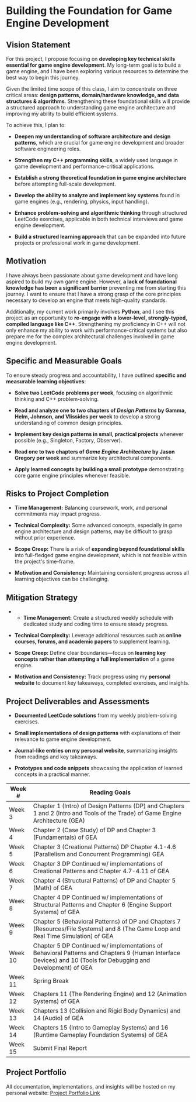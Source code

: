 
# Building the Foundation for Game Engine Development
## Vision Statement

For this project, I propose focusing on **developing key technical skills essential for game engine development**. My long-term goal is to build a game engine, and I have been exploring various resources to determine the best way to begin this journey.

Given the limited time scope of this class, I aim to concentrate on three critical areas: **design patterns, domain/hardware knowledge, and data structures & algorithms**. Strengthening these foundational skills will provide a structured approach to understanding game engine architecture and improving my ability to build efficient systems.

To achieve this, I plan to:

- **Deepen my understanding of software architecture and design patterns**, which are crucial for game engine development and broader software engineering roles.
   
- **Strengthen my C++ programming skills**, a widely used language in game development and performance-critical applications.

- **Establish a strong theoretical foundation in game engine architecture** before attempting full-scale development.
    
- **Develop the ability to analyze and implement key systems** found in game engines (e.g., rendering, physics, input handling).
    
- **Enhance problem-solving and algorithmic thinking** through structured LeetCode exercises, applicable in both technical interviews and game engine development.

- **Build a structured learning approach** that can be expanded into future projects or professional work in game development.

## Motivation

I have always been passionate about game development and have long aspired to build my own game engine. However, **a lack of foundational knowledge has been a significant barrier** preventing me from starting this journey. I want to ensure that I have a strong grasp of the core principles necessary to develop an engine that meets high-quality standards.

Additionally, my current work primarily involves **Python**, and I see this project as an opportunity to **re-engage with a lower-level, strongly-typed, compiled language like C++**. Strengthening my proficiency in C++ will not only enhance my ability to work with performance-critical systems but also prepare me for the complex architectural challenges involved in game engine development.

## Specific and Measurable Goals

To ensure steady progress and accountability, I have outlined **specific and measurable learning objectives**:

- **Solve two LeetCode problems per week**, focusing on algorithmic thinking and C++ problem-solving.

- **Read and analyze one to two chapters of _Design Patterns_ by Gamma, Helm, Johnson, and Vlissides per week** to develop a strong understanding of common design principles.

- **Implement key design patterns in small, practical projects** whenever possible (e.g., Singleton, Factory, Observer).

- **Read one to two chapters of _Game Engine Architecture_ by Jason Gregory per week** and summarize key architectural components.

- **Apply learned concepts by building a small prototype** demonstrating core game engine principles whenever feasible.

## Risks to Project Completion 

- **Time Management:** Balancing coursework, work, and personal commitments may impact progress.

- **Technical Complexity:** Some advanced concepts, especially in game engine architecture and design patterns, may be difficult to grasp without prior experience.

- **Scope Creep:** There is a risk of **expanding beyond foundational skills** into full-fledged game engine development, which is not feasible within the project's time-frame.

- **Motivation and Consistency:** Maintaining consistent progress across all learning objectives can be challenging.

## Mitigation Strategy

- - **Time Management:** Create a structured weekly schedule with dedicated study and coding time to ensure steady progress.

- **Technical Complexity:** Leverage additional resources such as **online courses, forums, and academic papers** to supplement learning.

- **Scope Creep:** Define clear boundaries—focus on **learning key concepts rather than attempting a full implementation** of a game engine.

 - **Motivation and Consistency:** Track progress using my **personal website** to document key takeaways, completed exercises, and insights.

## Project Deliverables and Assessments

- **Documented LeetCode solutions** from my weekly problem-solving exercises.

- **Small implementations of design patterns** with explanations of their relevance to game engine development.

 - **Journal-like entries on my personal website**, summarizing insights from readings and key takeaways.

- **Prototypes and code snippets** showcasing the application of learned concepts in a practical manner.

| Week #  | Reading Goals                                                                                                                                                 |
| ------- | ------------------------------------------------------------------------------------------------------------------------------------------------------------- |
| Week 3  | Chapter 1 (Intro) of Design Patterns (DP) and Chapters 1 and 2 (Intro and Tools of the Trade) of Game Engine Architecture (GEA)                               |
| Week 4  | Chapter 2 (Case Study) of DP and Chapter 3 (Fundamentals) of GEA                                                                                              |
| Week 5  | Chapter 3 (Creational Patterns) DP Chapter 4.1-4.6 (Parallelism and Concurrent Programming) GEA                                                               |
| Week 6  | Chapter 3 DP Continued w/ implementations of Creational Patterns and Chapter 4.7-4.11 of GEA                                                                  |
| Week 7  | Chapter 4 (Structural Patterns) of DP and Chapter 5 (Math) of GEA                                                                                             |
| Week 8  | Chapter 4 DP Continued w/ implementations of Structural Patterns and Chapter 6 (Engine Support Systems) of GEA                                                |
| Week 9  | Chapter 5 (Behavioral Patterns) of DP and Chapters 7 (Resources/File Systems) and 8 (The Game Loop and Real Time Simulation) of GEA                           |
| Week 10 | Chapter 5 DP Continued w/ implementations of Behavioral Patterns and Chapters 9 (Human Interface Devices) and 10 (Tools for Debugging and Development) of GEA |
| Week 11 | Spring Break                                                                                                                                                  |
| Week 12 | Chapters 11 (The Rendering Engine) and 12 (Animation Systems) of GEA                                                                                          |
| Week 13 | Chapters 13 (Collision and Rigid  Body Dynamics) and 14 (Audio) of GEA                                                                                        |
| Week 14 | Chapters 15 (Intro to Gameplay Systems) and 16 (Runtime Gameplay Foundation Systems) of GEA                                                                   |
| Week 15 | Submit Final Report                                                                                                                                           |

## Project Portfolio
All documentation, implementations, and insights will be hosted on my personal website:
[Project Portfolio Link](https://psharp725.github.io/)

